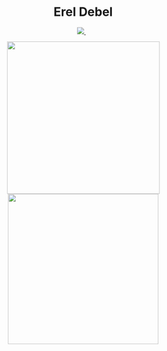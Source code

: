 <h1 align='center'>
  Erel Debel
</h1>

<p align='center'>
  
  <a href="linkedin.com/in/erel-debel-a8a7a01b9/">
    <img src="https://img.shields.io/badge/linkedin-%230077B5.svg?&style=for-the-badge&logo=linkedin&logoColor=white" />
  </a>&nbsp;&nbsp;
  
</p>

<p align='center'>
  <a href="#"><img src="https://github-readme-stats.vercel.app/api?username=ereldebel&show_icons=true&count_private=true&theme=dracula" width="355"></a>
  <a href="#"><img src="https://github-readme-stats.vercel.app/api/top-langs/?username=ereldebel&layout=compact&title_color=F56B92&text_color=e7e7e7&icon_color=007bff&bg_color=282A36" width="350"></a>
</p>
